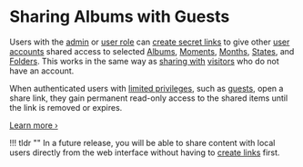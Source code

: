 # Sharing Albums with Guests

Users with the [admin](roles.md#admin) or [user role](roles.md#user) can [create secret links](../share/index.md) to give other [user accounts](index.md) shared access to selected [Albums](../organize/albums.md), [Moments](../organize/moments.md), [Months](../organize/calendar.md), [States](../search/index.md#states), and [Folders](../organize/folders.md). This works in the same way as [sharing with](../share/index.md) [visitors](roles.md#visitor) who do not have an account.

When authenticated users with [limited privileges](roles.md), such as [guests](roles.md#guest), open a share link, they gain permanent read-only access to the shared items until the link is removed or expires.

[Learn more ›](../share/index.md)

!!! tldr ""
    In a future release, you will be able to share content with local users directly from the web interface without having to [create links](../share/index.md) first.
